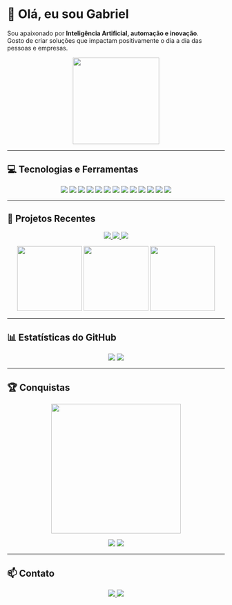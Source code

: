 # 👋 Olá, eu sou Gabriel

Sou apaixonado por **Inteligência Artificial, automação e inovação**.  
Gosto de criar soluções que impactam positivamente o dia a dia das pessoas e empresas.

<p align="center">
  <img src="https://media.giphy.com/media/3oEjI6SIIHBdRxXI40/giphy.gif" width="200"/>
</p>

---

## 💻 Tecnologias e Ferramentas

<p align="center">
  <img src="https://img.shields.io/badge/PHP-777BB4?style=for-the-badge&logo=php&logoColor=white" />
  <img src="https://img.shields.io/badge/Laravel-FC4C02?style=for-the-badge&logo=laravel&logoColor=white" />
  <img src="https://img.shields.io/badge/Python-3776AB?style=for-the-badge&logo=python&logoColor=white" />
  <img src="https://img.shields.io/badge/Machine_Learning-FF6F00?style=for-the-badge&logo=tensorflow&logoColor=white" />
  <img src="https://img.shields.io/badge/Pandas-150458?style=for-the-badge&logo=pandas&logoColor=white" />
  <img src="https://img.shields.io/badge/Docker-2496ED?style=for-the-badge&logo=docker&logoColor=white" />
  <img src="https://img.shields.io/badge/HTML-E34F26?style=for-the-badge&logo=html5&logoColor=white" />
  <img src="https://img.shields.io/badge/CSS-1572B6?style=for-the-badge&logo=css3&logoColor=white" />
  <img src="https://img.shields.io/badge/Linux-FCC624?style=for-the-badge&logo=linux&logoColor=black" />
  <img src="https://img.shields.io/badge/Git-F05032?style=for-the-badge&logo=git&logoColor=white" />
  <img src="https://img.shields.io/badge/VS_Code-007ACC?style=for-the-badge&logo=visual-studio-code&logoColor=white" />
  <img src="https://img.shields.io/badge/Kitty-FF66AA?style=for-the-badge&logo=kitty&logoColor=white" />
  <img src="https://img.shields.io/badge/AI-FF6F00?style=for-the-badge&logo=opencv&logoColor=white" />
</p>

---

## 🚀 Projetos Recentes

<p align="center">
  <a href="https://github.com/gabriellina640/audio_evolucao" target="_blank">
    <img src="https://img.shields.io/badge/audio_evolucao-Transcrição_Áudio-blue?style=for-the-badge&logo=github" />
  </a>
  <a href="https://github.com/gabriellina640/previsaobitcoin24h" target="_blank">
    <img src="https://img.shields.io/badge/previsaobitcoin24h-Bitcoin_24h-green?style=for-the-badge&logo=github" />
  </a>
  <a href="https://github.com/gabriellina640/afp_figado" target="_blank">
    <img src="https://img.shields.io/badge/afp_figado-Previsão_Exames-red?style=for-the-badge&logo=github" />
  </a>
</p>

<p align="center">
  <img src="https://media.giphy.com/media/l0HlTy9x8FZo0XO1i/giphy.gif" width="150" />
  <img src="https://media.giphy.com/media/26xBukh2P2hqA3xYY/giphy.gif" width="150" />
  <img src="https://media.giphy.com/media/xT0xeJpnrWC4XWblEk/giphy.gif" width="150" />
</p>

---

## 📊 Estatísticas do GitHub

<p align="center">
  <img src="https://github-readme-stats.vercel.app/api?username=gabriellina640&show_icons=true&theme=radical" />
  <img src="https://github-readme-stats.vercel.app/api/top-langs/?username=gabriellina640&layout=compact&theme=radical" />
</p>

---

## 🏆 Conquistas

<p align="center">
  <img src="https://github-readme-streak-stats.herokuapp.com/?user=gabriellina640&theme=radical" width="300"/>
</p>

<p align="center">
  <img src="https://img.shields.io/badge/GitHub-Arctic_Code_Vault-0CAFFF?style=for-the-badge&logo=github" />
  <img src="https://img.shields.io/badge/Open_Source_Contributor-FF6F00?style=for-the-badge&logo=github" />
</p>

---

## 📫 Contato

<p align="center">
  <a href="mailto:gabriellina640@gmail.com">
    <img src="https://img.shields.io/badge/Email-FF5722?style=for-the-badge&logo=gmail&logoColor=white" />
  </a>
  <a href="https://instagram.com/gaahenrique__" target="_blank">
    <img src="https://img.shields.io/badge/Instagram-E4405F?style=for-the-badge&logo=instagram&logoColor=white" />
  </a>
</p>
